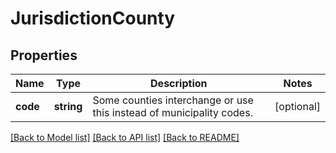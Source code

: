 # JurisdictionCounty

## Properties
Name | Type | Description | Notes
------------ | ------------- | ------------- | -------------
**code** | **string** | Some counties interchange or use this instead of municipality codes. | [optional] 

[[Back to Model list]](../../README.md#documentation-for-models) [[Back to API list]](../../README.md#documentation-for-api-endpoints) [[Back to README]](../../README.md)

